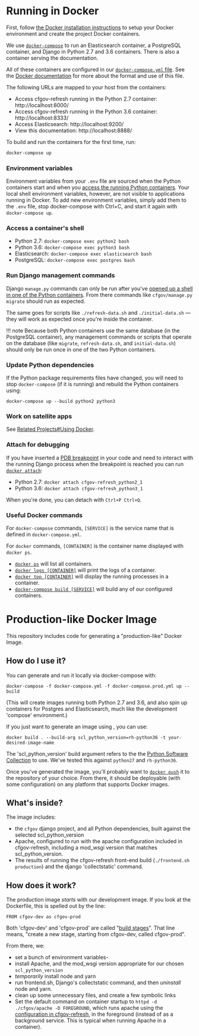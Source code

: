 # Running in Docker

First, follow
[the Docker installation instructions](installation/#docker-compose-installation)
to setup your Docker environment and create the project Docker containers.

We use [`docker-compose`](https://docs.docker.com/compose/reference/overview/)
to run an Elasticsearch container, a PostgreSQL container, 
and Django in Python 2.7 and 3.6 containers. 
There is also a container serving the documentation. 

All of these containers are configured in our 
[`docker-compose.yml` file](https://github.com/cfpb/cfgov-refresh/blob/master/docker-compose.yml). 
See the [Docker documentation](https://docs.docker.com/compose/compose-file/) 
for more about the format and use of this file.

The following URLs are mapped to your host from the containers:

- Access cfgov-refresh running in the Python 2.7 container: http://localhost:8000/
- Access cfgov-refresh running in the Python 3.6 container: http://localhost:8333/
- Access Elasticsearch: http://localhost:9200/
- View this documentation: http://localhost:8888/

To build and run the containers for the first time, run:

```bash
docker-compose up
```

### Environment variables

Environment variables from your `.env` file are sourced 
when the Python containers start
and when you [access the running Python containers](#access-the-containers-shell). 
Your local shell environment variables, however, 
are not visible to applications running in Docker.
To add new environment variables, simply add them to the `.env` file, 
stop docker-compose with Ctrl+C, 
and start it again with `docker-compose up`.

### Access a container's shell

- Python 2.7: `docker-compose exec python2 bash`
- Python 3.6: `docker-compose exec python3 bash`
- Elasticsearch: `docker-compose exec elasticsearch bash`
- PostgreSQL: `docker-compose exec postgres bash`

### Run Django management commands

Django `manage.py` commands can only be run after you've 
[opened up a shell in one of the Python containers](](#access-the-containers-shell)). 
From there commands like `cfgov/manage.py migrate` should run as expected.

The same goes for scripts like `./refresh-data.sh` and `./initial-data.sh` —
they will work as expected once you're inside the container.

!!! note
    Because both Python containers use the same database (in the PostgreSQL container), 
    any management commands or scripts that operate on the database
    (like `migrate`, `refresh-data.sh`, and `initial-data.sh`)
    should only be run once in one of the two Python containers.

### Update Python dependencies

If the Python package requirements files have changed, 
you will need to stop `docker-compose` (if it is running) 
and rebuild the Python containers using:

```
docker-compose up --build python2 python3
```

### Work on satellite apps

See [Related Projects#Using Docker](../related-projects/#using-docker).

### Attach for debugging

If you have inserted a [PDB breakpoint](https://docs.python.org/3/library/pdb.html) in your code 
and need to interact with the running Django process when the breakpoint is reached 
you can run [`docker attach`](https://docs.docker.com/engine/reference/commandline/attach/):

- Python 2.7: `docker attach cfgov-refresh_python2_1`
- Python 3.6: `docker attach cfgov-refresh_python3_1`

When you're done, you can detach with `Ctrl+P Ctrl+Q`.


### Useful Docker commands

For `docker-compose` commands, 
`[SERVICE]` is the service name that is defined in `docker-compose.yml`.

For `docker` commands, `[CONTAINER]` is the container name displayed with `docker ps`.

- [`docker ps`](https://docs.docker.com/engine/reference/commandline/ps/)
    will list all containers.
- [`docker logs [CONTAINER]`](https://docs.docker.com/engine/reference/commandline/logs/)
    will print the logs of a container.
- [`docker top [CONTAINER]`](https://docs.docker.com/engine/reference/commandline/top/)
    will display the running processes in a container.
- [`docker-compose build [SERVICE]`](https://docs.docker.com/compose/reference/build/)
    will build any of our configured containers.

# Production-like Docker Image

This repository includes code for generating a "production-like" Docker Image. 

## How do I use it?

You can generate and run it locally via docker-compose with:

`docker-compose -f docker-compose.yml -f docker-compose.prod.yml up --build`

(This will create images running both Python 2.7 and 3.6, and also spin up containers for Postgres and Elasticsearch, much like the development 'compose' environment.)

If you just want to generate an image using , you can use:

`docker build . --build-arg scl_python_version=rh-python36 -t your-desired-image-name`

The 'scl_python_version' build argument refers to the the [Python Software Collection](https://www.softwarecollections.org/en/scls/?search=python) to use. We've tested this against `python27` and `rh-python36`.

Once you've generated the image, you'll probably want to [`docker push`](https://docs.docker.com/engine/reference/commandline/push/) it to the repository of your choice. From there, it should be deployable (with some configuration) on any platform that supports Docker images.

## What's inside?

The image includes:

- the `cfgov` django project, and all Python dependencies, built against the selected scl_python_version
- Apache, configured to run with the apache configuration included in cfgov-refresh, including a mod_wsgi version that matches scl_python_version.
- The results of running the cfgov-refresh front-end build (`./frontend.sh production`) and the django 'collectstatic' command.

## How does it work?

The production image *starts* with our development image. If you look at the Dockerfile, this is spelled out by the line:

`FROM cfgov-dev as cfgov-prod`

Both 'cfgov-dev' and 'cfgov-prod' are called "[build stages](https://docs.docker.com/develop/develop-images/multistage-build/)". That line means, "create a new stage, starting from cfgov-dev, called cfgov-prod".

From there, we:
- set a bunch of environment variables-
- install Apache, and the mod_wsgi version appropriate for our chosen `scl_python_version`
- *temporarily* install node and yarn
- run frontend.sh, Django's collectstatic command, and then *uninstall* node and yarn.
- clean up some unnecessary files, and create a few symbolic links
- Set the default command on container startup to `httpd -d ./cfgov/apache -D FOREGROUND`, which runs apache using the [configuration in cfgov-refresh](https://github.com/cfpb/cfgov-refresh/tree/master/cfgov/apache), in the foreground (instead of as a background service. This is typical when running Apache in a container).
